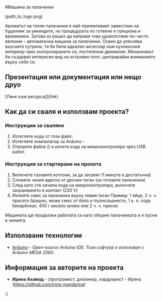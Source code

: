 #Машина за палачинки

(path_to_logo.png)

  Ароматът на топли палачинки е най-приемливият заместник на будилник за уикендите,
но процедурата по готвене е прецизна и времеемка. Затова аз реших да направя това
удоволствие по-често явление – автоматична машина за палачинки. Освен да улеснява вкусните сутрини,
тя би била идеален аксесоар към кухненския интериор чрез контролираните си, постепенни движения.
Механизмът би създавал интересен вид на островен плот, центрирайки вниманието върху себе си.

## Презентация или документация или нещо друо
[Линк към ресурса]](link)

## Как да си сваля и използвам проекта?

### Инструкции за сваляне

1) Изтеглете кода от този файл: 
2) Изтеглете компилатор за Arduino - 
3) Отворете файла () и качете кода на микроконтролера чрез USB кабел

### Инструкции за стартиране на проекта

1) Включете газовите котлони, за да загреят (1 минута е достатъчна)
2) Сложете чиния вдясно от десния тиган (за готовите палачинки)
3) След като сте качили кода на микроконтролера, включете захранването в контакт (220 V)
4) Излейте смес за палачинки върху левия тиган 
Пример: 1 яйце, 2 ч. ч. пресято брашно, може смес от бяло и пълнозърнесто, 1 к. л. сода бикарбонат, 400 г кисело мляко или 2 ч. ч. прясно

Машината ще продължи работата си като обърне палачинката и я пусне в чинията

## Използвани технологии

* [Arduino](https://www.arduino.cc/) - *Open-source Arduino IDE. Този софтуер е използван с Arduino MEGA 2560.*

## Информация за авторите на проекта

* **Ирина Ахамад** - *(програмист, дизаинер, хардуерист* - Ирина (https://github.com/irina-mandarina)

:)
